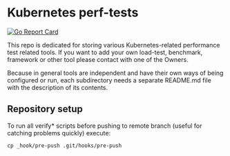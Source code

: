 # Kubernetes perf-tests

[![Go Report Card](https://goreportcard.com/badge/github.com/kubernetes/perf-tests)](https://goreportcard.com/report/github.com/kubernetes/perf-tests)

This repo is dedicated for storing various Kubernetes-related performance test related tools. If you want to add your own load-test, benchmark, framework or other tool please contact with one of the Owners.

Because in general tools are independent and have their own ways of being configured or run, each subdirectory needs a separate README.md file with the description of its contents.

## Repository setup

To run all verify* scripts before pushing to remote branch (useful for catching problems quickly) execute:

```
cp _hook/pre-push .git/hooks/pre-push
```
